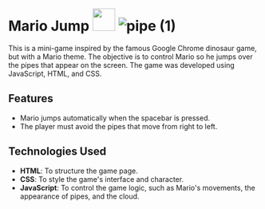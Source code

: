 # Mario Jump <img src="https://github.com/user-attachments/assets/02de8e42-0565-4f3d-bb3d-b74f3b44b129" width="45">    ![pipe (1)](https://github.com/user-attachments/assets/d06619c6-f6d1-437c-8e56-8753f7c3fdbf)




This is a mini-game inspired by the famous Google Chrome dinosaur game, but with a Mario theme. The objective is to control Mario so he jumps over the pipes that appear on the screen. The game was developed using JavaScript, HTML, and CSS.

## Features

- Mario jumps automatically when the spacebar is pressed.
- The player must avoid the pipes that move from right to left.

## Technologies Used

- **HTML**: To structure the game page.
- **CSS**: To style the game's interface and character.
- **JavaScript**: To control the game logic, such as Mario's movements, the appearance of pipes, and the cloud.
